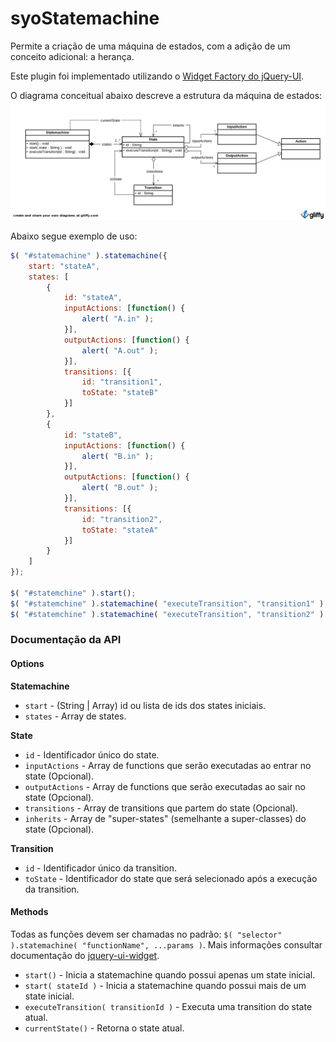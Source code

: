 syoStatemachine
=================

Permite a criação de uma máquina de estados, com a adição de um conceito adicional: a herança.

Este plugin foi implementado utilizando o [Widget Factory do jQuery-UI](http://jqueryui.com/widget/).

O diagrama conceitual abaixo descreve a estrutura da máquina de estados:
![Diagrama de classes conceitual](./docs/SyoStatemachine.png)


Abaixo segue exemplo de uso:
```javascript
$( "#statemachine" ).statemachine({
    start: "stateA",
    states: [
        {
            id: "stateA",
            inputActions: [function() {
                alert( "A.in" );
            }],
            outputActions: [function() {
                alert( "A.out" );
            }],
            transitions: [{
                id: "transition1",
                toState: "stateB"
            }]
        },
        {
            id: "stateB",
            inputActions: [function() {
                alert( "B.in" );
            }],
            outputActions: [function() {
                alert( "B.out" );
            }],
            transitions: [{
                id: "transition2",
                toState: "stateA"
            }]
        }
    ]
});

$( "#statemchine" ).start();
$( "#statemchine" ).statemachine( "executeTransition", "transition1" );
$( "#statemchine" ).statemachine( "executeTransition", "transition2" );
```

### Documentação da API

#### Options

**Statemachine**

- ```start``` - (String | Array) id ou lista de ids dos states iniciais.
- ```states``` - Array de states.

**State**

- ```id``` - Identificador único do state.
- ```inputActions``` - Array de functions que serão executadas ao entrar no state (Opcional).
- ```outputActions``` - Array de functions que serão executadas ao sair no state (Opcional).
- ```transitions``` - Array de transitions que partem do state (Opcional).
- ```inherits``` - Array de "super-states" (semelhante a super-classes) do state (Opcional).

**Transition**

- ```id``` - Identificador único da transition.
- ```toState``` - Identificador do state que será selecionado após a execução da transition.

#### Methods

Todas as funções devem ser chamadas no padrão: ```$( "selector" ).statemachine( "functionName", ...params )```.
Mais informações consultar documentação do [jquery-ui-widget](http://jqueryui.com/widget/).

- ```start()``` - Inicia a statemachine quando possui apenas um state inicial.
- ```start( stateId )``` - Inicia a statemachine quando possui mais de um state inicial.
- ```executeTransition( transitionId )``` - Executa uma transition do state atual.
- ```currentState()``` - Retorna o state atual.
